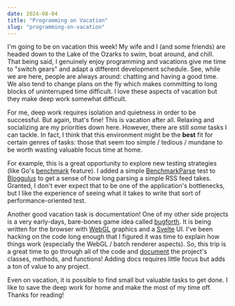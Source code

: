 ```yaml
---
date: 2024-08-04
title: "Programming on Vacation"
slug: "programming-on-vacation"
---
```


I'm going to be on vacation this week!
My wife and I (and some friends) are headed down to the Lake of the Ozarks to swim, boat around, and chill.
That being said, I genuinely enjoy programming and vacations give me time to "switch gears" and adapt a different development schedule.
See, while we are here, people are always around: chatting and having a good time.
We also tend to change plans on the fly which makes committing to long blocks of uninterruped time difficult.
I love these aspects of vacation but they make deep work somewhat difficult.

For me, deep work requires isolation and quietness in order to be successful.
But again, that's fine!
This is vacation after all.
Relaxing and socializing are my priorities down here.
However, there are still _some_ tasks I can tackle.
In fact, I think that this environment might be the **best** fit for certain genres of tasks: those that seem too simple / tedious / mundane to be worth wasting valuable focus time at home.

For example, this is a great opportunity to explore new testing strategies (like Go's [benchmark](https://dave.cheney.net/2013/06/30/how-to-write-benchmarks-in-go) feature).
I added a simple [BenchmarkParse](https://github.com/theandrew168/bloggulus/commit/6495db10f9f5fb98b1cf91683f0162aa5127e346) test to [Bloggulus](https://github.com/theandrew168/bloggulus) to get a sense of how long parsing a simple RSS feed takes.
Granted, I don't ever expect that to be one of the application's bottlenecks, but I like the experience of seeing what it takes to write that sort of performance-oriented test.

Another good vacation task is documentation!
One of my other side projects is a very early-days, bare-bones game idea called [bugforth](https://github.com/theandrew168/bugforth).
It is being written for the browser with [WebGL](https://developer.mozilla.org/en-US/docs/Web/API/WebGL_API) graphics and a [Svelte](https://svelte.dev/) UI.
I've been hacking on the code long enough that I figured it was time to explain how things work (especially the WebGL / batch renderer aspects).
So, this trip is a great time to go through all of the code and [document](https://github.com/theandrew168/bugforth/commit/877f1dce897cd1b3c309bbfd75142ce448eb6bff) the project's classes, methods, and functions!
Adding docs requires little focus but adds a ton of value to any project.

Even on vacation, it is possible to find small but valuable tasks to get done.
I like to save the deep work for home and make the most of my time off.
Thanks for reading!
